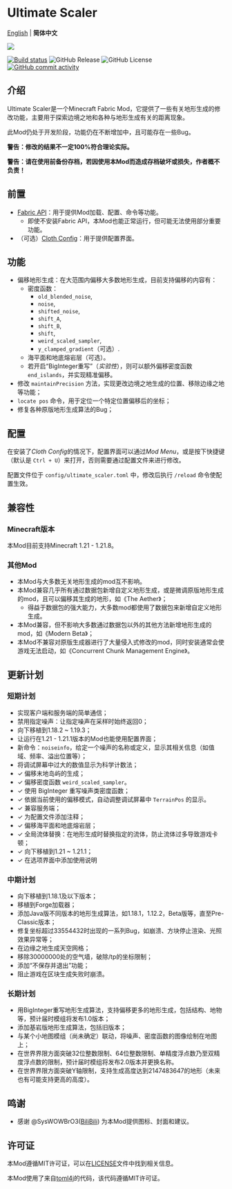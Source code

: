 # Ultimate Scaler

[English](README.md) | **简体中文**

[![](https://s21.ax1x.com/2025/05/28/pVpUmYq.jpg)]()

[![Build status](https://ci.appveyor.com/api/projects/status/dsti38xjw0jknojx?svg=true)](https://ci.appveyor.com/project/INF32768/ultimatescaler)
![GitHub Release](https://img.shields.io/github/v/release/INF32768/UltimateScaler)
![GitHub License](https://img.shields.io/github/license/INF32768/UltimateScaler)
[![GitHub commit activity](https://img.shields.io/github/commit-activity/m/INF32768/UltimateScaler)](https://github.com/INF32768/ultimatescaler)

## 介绍

Ultimate Scaler是一个Minecraft Fabric Mod，它提供了一些有关地形生成的修改功能，主要用于探索边境之地和各种与地形生成有关的距离现象。

此Mod仍处于开发阶段，功能仍在不断增加中，且可能存在一些Bug。

**警告：修改的结果不一定100%符合理论实际。**

**警告：请在使用前备份存档，若因使用本Mod而造成存档破坏或损失，作者概不负责！**

## 前置

- [Fabric API](https://github.com/FabricMC/fabric)：用于提供Mod加载、配置、命令等功能。
  - 即使不安装Fabric API，本Mod也能正常运行，但可能无法使用部分重要功能。
- （可选）[Cloth Config](https://github.com/shedaniel/cloth-config)：用于提供配置界面。

## 功能

- 偏移地形生成：在大范围内偏移大多数地形生成，目前支持偏移的内容有：
  - 密度函数：
    - `old_blended_noise`,
    - `noise`,
    - `shifted_noise`,
    - `shift_A`,
    - `shift_B`,
    - `shift`,
    - `weird_scaled_sampler`,
    - `y_clamped_gradient`（可选）.
  - 海平面和地底熔岩层（可选）。
  - 若开启“BigInteger重写”（_实验性_），则可以额外偏移密度函数`end_islands`，并实现精准偏移。
- 修改 `maintainPrecision` 方法，实现更改边境之地生成的位置、移除边缘之地等功能；
- `locate pos` 命令，用于定位一个特定位置偏移后的坐标；
- 修复各种原版地形生成算法的Bug；

## 配置

在安装了*Cloth Config*的情况下，配置界面可以通过*Mod Menu*，或是按下快捷键（默认是 `Ctrl + U`）来打开，否则需要通过配置文件来进行修改。

配置文件位于 `config/ultimate_scaler.toml` 中，修改后执行 `/reload` 命令使配置生效。

## 兼容性

### Minecraft版本

本Mod目前支持Minecraft 1.21 - 1.21.8。

### 其他Mod

- 本Mod与大多数无关地形生成的mod互不影响。
- 本Mod兼容几乎所有通过数据包新增自定义地形生成，或是微调原版地形生成的mod，且可以偏移其生成的地形，如《The Aether》；
    - 得益于数据包的强大能力，大多数mod都使用了数据包来新增自定义地形生成。
- 本Mod兼容，但不影响大多数通过数据包以外的其他方法新增地形生成的mod，如《Modern Beta》；
- 本Mod不兼容对原版生成器进行了大量侵入式修改的mod，同时安装通常会使游戏无法启动，如《Concurrent Chunk Management Engine》。

## 更新计划

### 短期计划

- 实现客户端和服务端的简单通信；
- 禁用指定噪声：让指定噪声在采样时始终返回0；
- 向下移植到1.18.2 ~ 1.19.3；
- 让运行在1.21 - 1.21.1版本的Mod也能使用配置界面；
- 新命令：`noiseinfo`，给定一个噪声的名称或定义，显示其相关信息（如值域、频率、溢出位置等）；
- 将调试屏幕中过大的数值显示为科学计数法；
- ✓ 偏移末地岛屿的生成；
- ✓ 偏移密度函数 `weird_scaled_sampler`。
- ✓ 使用 BigInteger 重写噪声类密度函数；
- ✓ 依据当前使用的偏移模式，自动调整调试屏幕中 `TerrainPos` 的显示。
- ✓ 兼容服务端；
- ✓ 为配置文件添加注释；
- ✓ 偏移海平面和地底熔岩层；
- ✓ 全局流体替换：在地形生成时替换指定的流体，防止流体过多导致游戏卡顿；
- ✓ 向下移植到1.21 ~ 1.21.1；
- ✓ 在选项界面中添加使用说明

### 中期计划

- 向下移植到1.18.1及以下版本；
- 移植到Forge加载器；
- 添加Java版不同版本的地形生成算法，如1.18.1，1.12.2，Beta版等，直至Pre-Classic版本；
- 修复坐标超过33554432时出现的一系列Bug，如崩溃、方块停止渲染、光照效果异常等；
- 在边缘之地生成天空网格；
- 移除30000000处的空气墙，破除/tp的坐标限制；
- 添加“不保存并退出”功能；
- 阻止游戏在区块生成失败时崩溃。

### 长期计划

- 用BigInteger重写地形生成算法，支持偏移更多的地形生成，包括结构、地物等，预计届时模组将发布1.0版本；
- 添加基岩版地形生成算法，包括旧版本；
- 与某个小地图模组（尚未确定）联动，将噪声、密度函数的图像绘制在地图上；
- 在世界界限方面突破32位整数限制、64位整数限制、单精度浮点数乃至双精度浮点数的限制，预计届时模组将发布2.0版本并更换名称。
- 在世界界限方面突破Y轴限制，支持生成高度达到2147483647的地形（未来也有可能支持更高的高度）。

## 鸣谢

- 感谢 @SysWOWBrO3([BiliBili](https://space.bilibili.com/482351725)) 为本Mod提供图标、封面和建议。

## 许可证

本Mod遵循MIT许可证，可以在[LICENSE](LICENSE)文件中找到相关信息。

本Mod使用了来自[toml4j](https://github.com/mwanji/toml4j)的代码，该代码遵循MIT许可证。